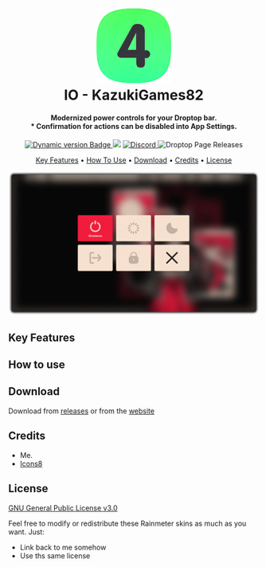 <h1 align="center">
  <a href="#"><img src="Images/Logo.png" alt="Logo" width="150"></a>
  <br>
  IO - KazukiGames82
  <br>
</h1>

<h4 align="center">
Modernized power controls for your Droptop bar.<br>* Confirmation for actions can be disabled into App Settings.
</h4>

<p align="center">
  <a href="https://droptopfour.com/community-apps">
    <img alt="Dynamic version Badge" src="https://img.shields.io/badge/dynamic/json?url=https%3A%2F%2Fraw.githubusercontent.com%2FDroptop-Four%2FGlobalData%2Fmain%2Fdata%2Fcommunity_apps%2Fcommunity_apps.json&query=%24.apps%5B%3F(%40.app.name%20%3D%3D%20'IO')%5D.app.version&prefix=v&label=Version&color=43ff64">
  </a>
  <a href="https://droptopfour.com"><img src="https://img.shields.io/badge/Droptop%20Four%20Website-43ff64"></a>
  <a href="https://droptopfour.com/discord">
      <img alt="Discord" src="https://img.shields.io/discord/800124057923485728">
  </a>
  <img alt="Droptop Page Releases" src="https://img.shields.io/badge/dynamic/json?url=https%3A%2F%2Fapi.droptopfour.com%2Fv1%2Fdownloads%2Fcommunity-apps%2Fbf2327f7-da08-4c75-9020-907719c3f909&label=downloads&query=%24.downloads">
</p>

<p align="center">
  <a href="#key-features">Key Features</a> •
  <a href="#how-to-use">How To Use</a> •
  <a href="#download">Download</a> •
  <a href="#credits">Credits</a> •
  <a href="#license">License</a>
</p>

<p align="center">
  <a href="#"><img src="Images/PreviewImage.png" alt="Screenshot"></a>
</p>

## Key Features
  
## How to use

## Download
Download from [releases](https://github.com/KazukiGames82/IO-KazukiGames82/releases) or from the [website](https://droptopfour.com/community-apps/?id=99)

## Credits
- Me.
- [Icons8](https://icons8.com/)

## License
[GNU General Public License v3.0](LICENSE)

Feel free to modify or redistribute these Rainmeter skins as much as you want. Just:
- Link back to me somehow
- Use ths same license
